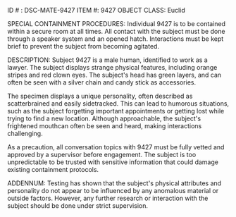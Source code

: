ID # : DSC-MATE-9427
ITEM #: 9427
OBJECT CLASS: Euclid

SPECIAL CONTAINMENT PROCEDURES:
Individual 9427 is to be contained within a secure room at all times. All contact with the subject must be done through a speaker system and an opened hatch. Interactions must be kept brief to prevent the subject from becoming agitated.

DESCRIPTION:
Subject 9427 is a male human, identified to work as a lawyer. The subject displays strange physical features, including orange stripes and red clown eyes. The subject's head has green layers, and can often be seen with a silver chain and candy stick as accessories.

The specimen displays a unique personality, often described as scatterbrained and easily sidetracked. This can lead to humorous situations, such as the subject forgetting important appointments or getting lost while trying to find a new location. Although approachable, the subject's frightened mouthcan often be seen and heard, making interactions challenging.

As a precaution, all conversation topics with 9427 must be fully vetted and approved by a supervisor before engagement. The subject is too unpredictable to be trusted with sensitive information that could damage existing containment protocols.

ADDENNUM:
Testing has shown that the subject's physical attributes and personality do not appear to be influenced by any anomalous material or outside factors. However, any further research or interaction with the subject should be done under strict supervision.